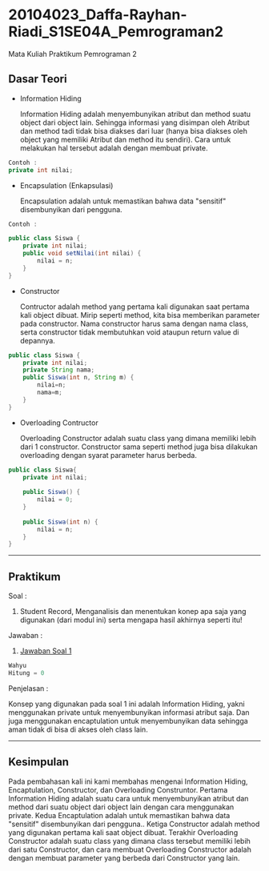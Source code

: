 # 20104023_Daffa-Rayhan-Riadi_S1SE04A_Pemrograman2
Mata Kuliah Praktikum Pemrograman 2

## Dasar Teori
* Information Hiding
    
    Information Hiding adalah menyembunyikan atribut dan method suatu object dari object lain. Sehingga informasi yang disimpan oleh Atribut dan method tadi tidak bisa diakses dari luar (hanya bisa diakses oleh object yang memiliki Atribut dan method itu sendiri). Cara untuk melakukan hal tersebut adalah dengan membuat private.
````java
Contoh :
private int nilai;
````
* Encapsulation (Enkapsulasi)

    Encapsulation adalah untuk memastikan bahwa data "sensitif" disembunyikan dari pengguna. 
````java
Contoh :

public class Siswa {
    private int nilai;
    public void setNilai(int nilai) {
        nilai = n;
    }
}
````

* Constructor

    Contructor adalah method yang pertama kali digunakan saat pertama kali object dibuat. Mirip seperti method, kita bisa memberikan parameter pada constructor. Nama constructor harus sama dengan nama class, serta constructor tidak membutuhkan void ataupun return value di depannya.

````java
public class Siswa {
    private int nilai;
    private String nama;
    public Siswa(int n, String m) {
        nilai=n;
        nama=m;
    }
}
````
* Overloading Contructor

    Overloading Constructor adalah suatu class yang dimana memiliki lebih dari 1 constructor. Constructor sama seperti method juga bisa dilakukan overloading dengan syarat parameter harus berbeda.

````java
public class Siswa{
    private int nilai;
    
    public Siswa() {
        nilai = 0;
    }
    
    public Siswa(int n) {
        nilai = n;
    }
}
````

<hr>

## Praktikum
Soal : 
1. Student Record, Menganalisis dan menentukan konep apa saja yang digunakan (dari modul ini) serta mengapa hasil akhirnya seperti itu!

Jawaban :
1. [Jawaban Soal 1](https://github.com/Daffarr/20104023_Daffa-Rayhan-Riadi_S1SE04A_Pemrograman2/tree/modul4/src/modul4/Latihan)
````java
Wahyu
Hitung = 0
````

Penjelasan : 

Konsep yang digunakan pada soal 1 ini adalah Information Hiding, yakni menggunakan private untuk menyembunyikan informasi atribut saja. Dan juga menggunakan encaptulation untuk menyembunyikan data sehingga aman tidak di bisa di akses oleh class lain.

<hr>

## Kesimpulan

Pada pembahasan kali ini kami membahas mengenai Information Hiding, Encaptulation, Constructor, dan Overloading Construntor. Pertama Information Hiding adalah suatu cara untuk menyembunyikan atribut dan method dari suatu object dari object lain dengan cara menggunakan private. Kedua Encaptulation adalah untuk memastikan bahwa data "sensitif" disembunyikan dari pengguna.. Ketiga Constructor adalah method yang digunakan pertama kali saat object dibuat. Terakhir Overloading Constructor adalah suatu class yang dimana class tersebut memiliki lebih dari satu Constructor, dan cara membuat Overloading Constructor adalah dengan membuat parameter yang berbeda dari Constructor yang lain. 
